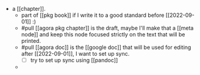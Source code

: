 - a [[chapter]].
  - part of [[pkg book]] if I write it to a good standard before [[2022-09-01]] :)
  - #pull [[agora pkg chapter]] is the draft, maybe I'll make that a [[meta node]] and keep this node focused strictly on the text that will be printed.
  - #pull [[agora doc]] is the [[google doc]] that will be used for editing after [[2022-09-01]], I want to set up sync.
    - [ ] try to set up sync using [[pandoc]]
  -
